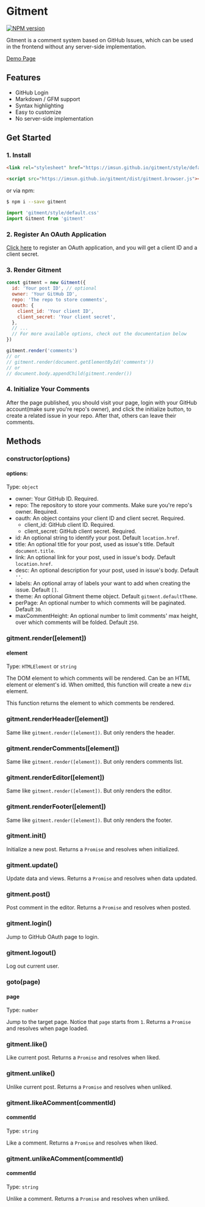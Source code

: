 # Gitment


[![NPM version][npm-image]][npm-url]

[npm-image]: https://img.shields.io/npm/v/gitment.svg
[npm-url]: https://www.npmjs.com/package/gitment

Gitment is a comment system based on GitHub Issues, which can be used in the frontend without any server-side implementation.

[Demo Page](https://imsun.github.io/gitment/)

## Features

- GitHub Login
- Markdown / GFM support
- Syntax highlighting
- Easy to customize
- No server-side implementation

## Get Started

### 1. Install

```html
<link rel="stylesheet" href="https://imsun.github.io/gitment/style/default.css">
```

```html
<script src="https://imsun.github.io/gitment/dist/gitment.browser.js"></script>
```

or via npm:

```sh
$ npm i --save gitment
```

```javascript
import 'gitment/style/default.css'
import Gitment from 'gitment'
```

### 2. Register An OAuth Application

[Click here](https://github.com/settings/applications/new) to register an OAuth application, and you will get a client ID and a client secret.
    
### 3. Render Gitment

```javascript
const gitment = new Gitment({
  id: 'Your post ID', // optional
  owner: 'Your GitHub ID',
  repo: 'The repo to store comments',
  oauth: {
    client_id: 'Your client ID',
    client_secret: 'Your client secret',
  },
  // ...
  // For more available options, check out the documentation below
})

gitment.render('comments')
// or
// gitment.render(document.getElementById('comments'))
// or
// document.body.appendChild(gitment.render())
```

### 4. Initialize Your Comments

After the page published, you should visit your page, login with your GitHub account(make sure you're repo's owner), and click the initialize button, to create a related issue in your repo.
After that, others can leave their comments.
   
## Methods

### constructor(options)

#### options:

Type: `object` 

- owner: Your GitHub ID. Required.
- repo: The repository to store your comments. Make sure you're repo's owner. Required.
- oauth: An object contains your client ID and client secret. Required.
    - client_id: GitHub client ID. Required.
    - client_secret: GitHub client secret. Required.
- id: An optional string to identify your post. Default `location.href`.
- title: An optional title for your post, used as issue's title. Default `document.title`.
- link: An optional link for your post, used in issue's body. Default `location.href`.
- desc: An optional description for your post, used in issue's body. Default `''`.
- labels: An optional array of labels your want to add when creating the issue. Default `[]`.
- theme: An optional Gitment theme object. Default `gitment.defaultTheme`.
- perPage: An optional number to which comments will be paginated. Default `30`.
- maxCommentHeight: An optional number to limit comments' max height, over which comments will be folded. Default `250`.

### gitment.render([element])

#### element

Type: `HTMLElement` or `string`

The DOM element to which comments will be rendered. Can be an HTML element or element's id. When omitted, this function will create a new `div` element.

This function returns the element to which comments be rendered.

### gitment.renderHeader([element])

Same like `gitment.render([element])`. But only renders the header.

### gitment.renderComments([element])

Same like `gitment.render([element])`. But only renders comments list.


### gitment.renderEditor([element])

Same like `gitment.render([element])`. But only renders the editor.


### gitment.renderFooter([element])

Same like `gitment.render([element])`. But only renders the footer.

### gitment.init()

Initialize a new post. Returns a `Promise` and resolves when initialized.

### gitment.update()

Update data and views. Returns a `Promise` and resolves when data updated. 

### gitment.post()

Post comment in the editor. Returns a `Promise` and resolves when posted.

### gitment.login()

Jump to GitHub OAuth page to login.

### gitment.logout()

Log out current user.

### goto(page)

#### page

Type: `number`

Jump to the target page. Notice that `page` starts from `1`. Returns a `Promise` and resolves when page loaded.

### gitment.like()

Like current post. Returns a `Promise` and resolves when liked.

### gitment.unlike()

Unlike current post. Returns a `Promise` and resolves when unliked.

### gitment.likeAComment(commentId)

#### commentId

Type: `string`

Like a comment. Returns a `Promise` and resolves when liked.

### gitment.unlikeAComment(commentId)

#### commentId

Type: `string`

Unlike a comment. Returns a `Promise` and resolves when unliked.

